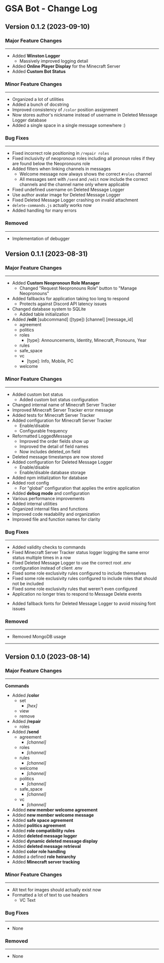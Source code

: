 # GSA Bot - Change Log

## Version 0.1.2 (2023-09-10)

### Major Feature Changes
---
+ Added **Winston Logger**
    + Massively improved logging detail
+ Added **Online Player Display** for the Minecraft Server
+ Added **Custom Bot Status**


### Minor Feature Changes
---
+ Organized a lot of utilities
+ Added a bunch of docstring
+ Improved consistency of `/color` position assignment
+ Now stores author's nickname instead of username in Deleted Message Logger database
+ Added a single space in a single message somewhere :)

### Bug Fixes
---
+ Fixed incorrect role positioning in `/repair roles`
+ Fixed inclusivity of neopronoun roles including all pronoun roles if they are found below the Neopronouns role
+ Added filters when linking channels in messages
    + Welcome message now always shows the correct `#roles` channel
    + All messages sent with `/send` and `/edit` now include the correct channels and the channel name only where applicable
+ Fixed undefined username on Deleted Message Logger
+ Use author avatar image for Deleted Message Logger
+ Fixed Deleted Message Logger crashing on invalid attachment
+ `delete-commands.js` actually works now
+ Added handling for many errors

### Removed
---
+ Implementation of debugger

## Version 0.1.1 (2023-08-31)

### Major Feature Changes
---
+ Added **Custom Neopronoun Role Manager**
    + Changed "Request Neopronouns Role" button to "Manage Neopronouns"
+ Added fallbacks for application taking too long to respond
    + Protects against Discord API latency issues
+ Changed database system to SQLite
    + Added table initialization
+ Added **/edit** [subcommand] ([type]) [channel] [message_id]
    + agreement
    + politics
    + roles
        + [type]: Announcements, Identity, Minecraft, Pronouns, Year
    + rules
    + safe_space
    + vc
        + [type]: Info, Mobile, PC
    + welcome

### Minor Feature Changes
---
+ Added custom bot status
    + Added custom bot status configuration
+ Changed internal name of Minecraft Server Tracker
+ Improved Minecraft Server Tracker error message
+ Added tests for Minecraft Server Tracker
+ Added configuration for Minecraft Server Tracker
    + Enable/disable
    + Configurable frequency
+ Reformatted LoggedMessage 
    + Improved the order fields show up
    + Improved the detail of field names
    + Now includes deleted_on field
+ Deleted message timestamps are now stored
+ Added configuration for Deleted Message Logger
    + Enable/disable
    + Enable/disable database storage
+ Added npm initialization for database
+ Added root config
    + For "global" configuration that applies the entire application
+ Added **debug mode** and configuration
+ Various performance improvements
+ Added internal utilities
+ Organized internal files and functions
+ Improved code readability and organization
+ Improved file and function names for clarity

### Bug Fixes
---
* Added validity checks to commands
* Fixed Minecraft Server Tracker status logger logging the same error status multiple times in a row
* Fixed Deleted Message Logger to use the correct root .env configuration instead of client .env
* Fixed some role exclusivity rules configured to include themselves
* Fixed some role exclusivity rules configured to include roles that should not be included
* Fixed some role exclusivity rules that weren't even configured
* Application no longer tries to respond to Message Delete events
+ Added fallback fonts for Deleted Message Logger to avoid missing font issues

### Removed
---
- Removed MongoDB usage

---

## Version 0.1.0 (2023-08-14)

### Major Feature Changes
---
**Commands**
+ Added **/color** 
    + set 
        + *[hex]*
    + view
    + remove
+ Added **/repair**
    + roles
+ Added **/send**
    + agreement 
        + *[channel]*
    + roles 
        + *[channel]*
    + rules 
        + *[channel]*
    + welcome 
        + *[channel]*
    + politics 
        + *[channel]*
    + safe_space 
        + *[channel]*
    + vc 
        + *[channel]*
+ Added **new member welcome agreement**
+ Added **new member welcome message**
+ Added **safe space agreement**
+ Added **politics agreement**
+ Added **role compatibility rules**
+ Added **deleted message logger**
+ Added **dynamic deleted message display**
+ Added **deleted message retrieval**
+ Added **color role handling**
+ Added a defined **role heirarchy**
+ Added **Minecraft server tracking**

### Minor Feature Changes
---
+ Alt text for images should actually exist now
+ Formatted a lot of text to use headers
    + VC Text


### Bug Fixes
---
- None

### Removed
---
- None